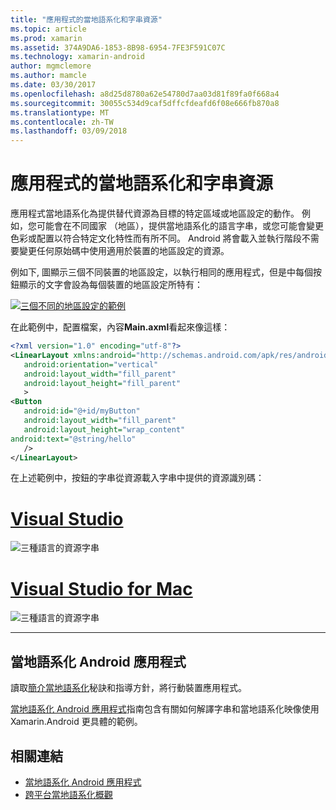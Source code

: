 ```yaml
---
title: "應用程式的當地語系化和字串資源"
ms.topic: article
ms.prod: xamarin
ms.assetid: 374A9DA6-1853-8B98-6954-7FE3F591C07C
ms.technology: xamarin-android
author: mgmclemore
ms.author: mamcle
ms.date: 03/30/2017
ms.openlocfilehash: a8d25d8780a62e54780d7aa03d81f89fa0f668a4
ms.sourcegitcommit: 30055c534d9caf5dffcfdeafd6f08e666fb870a8
ms.translationtype: MT
ms.contentlocale: zh-TW
ms.lasthandoff: 03/09/2018
---
```

# <a name="application-localization-and-string-resources"></a>應用程式的當地語系化和字串資源

應用程式當地語系化為提供替代資源為目標的特定區域或地區設定的動作。 例如，您可能會在不同國家 （地區），提供當地語系化的語言字串，或您可能會變更色彩或配置以符合特定文化特性而有所不同。 Android 將會載入並執行階段不需要變更任何原始碼中使用適用於裝置的地區設定的資源。

例如下, 圖顯示三個不同裝置的地區設定，以執行相同的應用程式，但是中每個按鈕顯示的文字會設為每個裝置的地區設定所特有：

[![三個不同的地區設定的範例](application-localization-images/01-click-me-sml.png)](application-localization-images/01-click-me.png#lightbox)

在此範例中，配置檔案，內容**Main.axml**看起來像這樣：

```xml
<?xml version="1.0" encoding="utf-8"?>
<LinearLayout xmlns:android="http://schemas.android.com/apk/res/android"
   android:orientation="vertical"
   android:layout_width="fill_parent"
   android:layout_height="fill_parent"
   >
<Button  
   android:id="@+id/myButton"
   android:layout_width="fill_parent"
   android:layout_height="wrap_content"
android:text="@string/hello"
   />
</LinearLayout>
```

在上述範例中，按鈕的字串從資源載入字串中提供的資源識別碼：

# <a name="visual-studiotabvswin"></a>[Visual Studio](#tab/vswin)

![三種語言的資源字串](application-localization-images/02-resource-strings-vs.png)
 
# <a name="visual-studio-for-mactabvsmac"></a>[Visual Studio for Mac](#tab/vsmac)

![三種語言的資源字串](application-localization-images/02-resource-strings-xs.png)
 
-----
 
## <a name="localizing-android-apps"></a>當地語系化 Android 應用程式

讀取[簡介當地語系化](~/cross-platform/app-fundamentals/localization.md)秘訣和指導方針，將行動裝置應用程式。

[當地語系化 Android 應用程式](~/android/app-fundamentals/localization.md)指南包含有關如何解譯字串和當地語系化映像使用 Xamarin.Android 更具體的範例。



## <a name="related-links"></a>相關連結

- [當地語系化 Android 應用程式](~/android/app-fundamentals/localization.md)
- [跨平台當地語系化概觀](~/cross-platform/app-fundamentals/localization.md)
